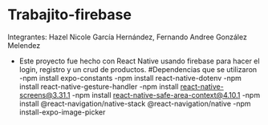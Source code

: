 ﻿# Trabajito-firebase
Integrantes: Hazel Nicole García Hernández, Fernando Andree González Melendez
- Este proyecto fue hecho con React Native usando firebase para hacer el login, registro y un crud de productos.
  #Dependencias que se utilizaron
-npm install expo-constants
-npm install react-native-dotenv
-npm install react-native-gesture-handler
-npm install react-native-screens@3.31.1
-npm install react-native-safe-area-context@4.10.1
-npm install @react-navigation/native-stack @react-navigation/native
-npm install-expo-image-picker
  
